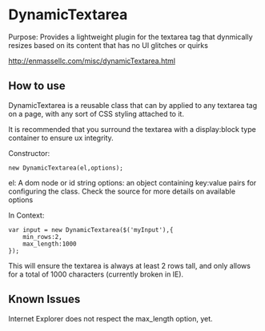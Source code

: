 DynamicTextarea
===========
Purpose: Provides a lightweight plugin for the textarea tag that dynmically resizes based on its content that has no UI glitches or quirks

http://enmassellc.com/misc/dynamicTextarea.html

How to use
----------
DynamicTextarea is a reusable class that can by applied to any textarea tag on a page, with any sort of CSS styling attached to it.

It is recommended that you surround the textarea with a display:block type container to ensure ux integrity.

Constructor:

	new DynamicTextarea(el,options);

el: A dom node or id string
options: an object containing key:value pairs for configuring the class. Check the source for more details on available options
	
In Context:

	var input = new DynamicTextarea($('myInput'),{
		min_rows:2,
		max_length:1000
	});

This will ensure the textarea is always at least 2 rows tall, and only allows for a total of 1000 characters (currently broken in IE).

Known Issues
-----------------

Internet Explorer does not respect the max_length option, yet.